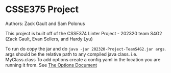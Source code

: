 # CSSE375 Project

Authors: Zack Gault and Sam Polonus

This project is built off of the CSSE374 Linter Project - 202320 team S4G2 (Zack Gault, Evan Sellers, and Hardy Lyu)

To run do copy the jar and do `java -jar 202320-Project-TeamS4G2.jar args`.
args should be the relative path to any compiled java class. i.e. MyClass.class
To add options create a config.yaml in the location you are running it from.
See [The Options Document](https://github.com/rhit-gaultzt/CSSE375_Project/wiki/Options)
